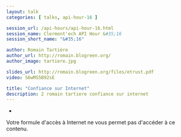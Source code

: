 ```yaml
---
layout: talk
categories: [ talks, api-hour-16 ]

session_url: /api-hours/api-hour-16.html
session_name: Clermont'ech API Hour &#35;16
session_short_name: "&#35;16"

author: Romain Tartière
author_url: http://romain.blogreen.org/
author_image: tartiere.jpg

slides_url: http://romain.blogreen.org/files/etrust.pdf
video: S6wMS5B92sE

title: "Confiance sur Internet"
description: 2 romain tartiere confiance sur internet
---
```

-

Votre formule d'accès à Internet ne vous permet pas d'accéder à ce contenu.
